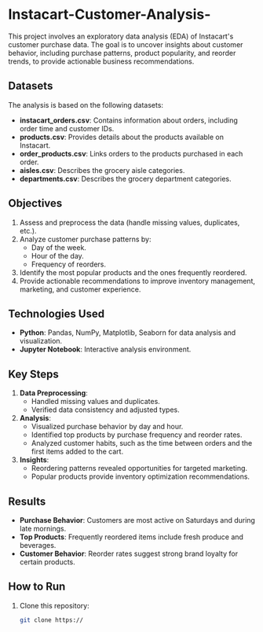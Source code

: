 # Instacart-Customer-Analysis-
This project involves an exploratory data analysis (EDA) of Instacart's customer purchase data. The goal is to uncover insights about customer behavior, including purchase patterns, product popularity, and reorder trends, to provide actionable business recommendations.

## Datasets
The analysis is based on the following datasets:
- **instacart_orders.csv**: Contains information about orders, including order time and customer IDs.
- **products.csv**: Provides details about the products available on Instacart.
- **order_products.csv**: Links orders to the products purchased in each order.
- **aisles.csv**: Describes the grocery aisle categories.
- **departments.csv**: Describes the grocery department categories.

## Objectives
1. Assess and preprocess the data (handle missing values, duplicates, etc.).
2. Analyze customer purchase patterns by:
   - Day of the week.
   - Hour of the day.
   - Frequency of reorders.
3. Identify the most popular products and the ones frequently reordered.
4. Provide actionable recommendations to improve inventory management, marketing, and customer experience.

## Technologies Used
- **Python**: Pandas, NumPy, Matplotlib, Seaborn for data analysis and visualization.
- **Jupyter Notebook**: Interactive analysis environment.

## Key Steps
1. **Data Preprocessing**:
   - Handled missing values and duplicates.
   - Verified data consistency and adjusted types.
2. **Analysis**:
   - Visualized purchase behavior by day and hour.
   - Identified top products by purchase frequency and reorder rates.
   - Analyzed customer habits, such as the time between orders and the first items added to the cart.
3. **Insights**:
   - Reordering patterns revealed opportunities for targeted marketing.
   - Popular products provide inventory optimization recommendations.

## Results
- **Purchase Behavior**: Customers are most active on Saturdays and during late mornings.
- **Top Products**: Frequently reordered items include fresh produce and beverages.
- **Customer Behavior**: Reorder rates suggest strong brand loyalty for certain products.

## How to Run
1. Clone this repository:
   ```bash
   git clone https://
